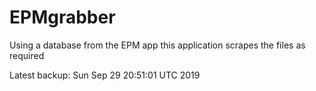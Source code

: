# EPMgrabber
Using a database from the EPM app this application scrapes the files as required


Latest backup: Sun Sep 29 20:51:01 UTC 2019
